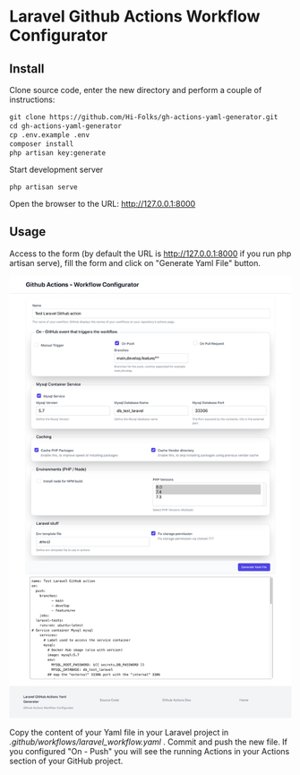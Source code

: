 # Laravel Github Actions Workflow Configurator

## Install
Clone source code, enter the new directory and perform a couple of instructions:
```shell
git clone https://github.com/Hi-Folks/gh-actions-yaml-generator.git
cd gh-actions-yaml-generator
cp .env.example .env
composer install
php artisan key:generate
```
Start development server
```shell
php artisan serve
```
Open the browser to the URL: http://127.0.0.1:8000

## Usage
Access to the form (by default the URL is http://127.0.0.1:8000 if you run php artisan serve), fill the form and click on "Generate Yaml File" button.

![github-actions-generator-laravel](github-actions-generator-laravel.png "github-actions-generator-laravel")

Copy the content of your Yaml file in your Laravel project in _.github/workflows/laravel_workflow.yaml_ .
Commit and push the new file.
If you configured "On - Push" you will see the running Actions in your Actions section of your GitHub project.

